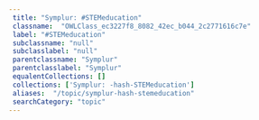 ```yaml
--- 
 title: "Symplur: #STEMeducation" 
 classname:  "OWLClass_ec3227f8_8082_42ec_b044_2c2771616c7e" 
 label: "#STEMeducation" 
 subclassname: "null" 
 subclasslabel: "null" 
 parentclassname: "Symplur" 
 parentclasslabel: "Symplur" 
 equalentCollections: [] 
 collections: ['Symplur: -hash-STEMeducation']
 aliases:  "/topic/symplur-hash-stemeducation"  
 searchCategory: "topic" 
---
```

